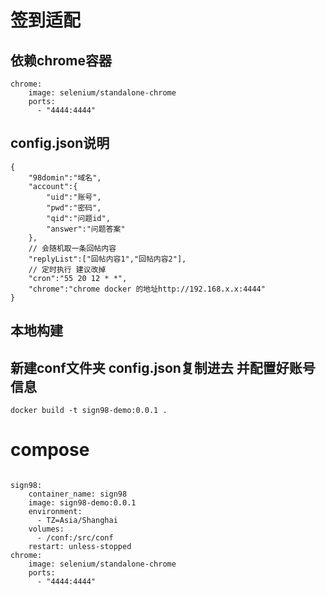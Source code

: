 # 签到适配

## 依赖chrome容器
```
chrome:
    image: selenium/standalone-chrome
    ports:
      - "4444:4444"

```


## config.json说明
```
{
    "98domin":"域名",
    "account":{
        "uid":"账号",
        "pwd":"密码",
        "qid":"问题id",
        "answer":"问题答案"
    },
    // 会随机取一条回帖内容
    "replyList":["回帖内容1","回帖内容2"],
    // 定时执行 建议改掉
    "cron":"55 20 12 * *",
    "chrome":"chrome docker 的地址http://192.168.x.x:4444"
}
```

## 本地构建
## 新建conf文件夹 config.json复制进去 并配置好账号信息
```
docker build -t sign98-demo:0.0.1 .

```

# compose
```

sign98:
    container_name: sign98
    image: sign98-demo:0.0.1
    environment:
      - TZ=Asia/Shanghai
    volumes:
      - /conf:/src/conf
    restart: unless-stopped
chrome:
    image: selenium/standalone-chrome
    ports:
      - "4444:4444"

```




